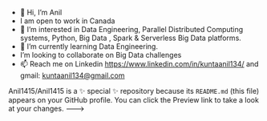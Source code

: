 - 👋 Hi, I’m Anil
-   I am open to work in Canada
- 👀 I’m interested in Data Engineering, Parallel Distributed Computing systems, Python, Big Data , Spark & Serverless Big Data platforms.
- 🌱 I’m currently learning Data Engineering.
-  I’m looking to collaborate on Big Data challenges
- 📫 Reach me on Linkedin https://www.linkedin.com/in/kuntaanil134/ and gmail: kuntaanil134@gmail.com



Anil1415/Anil1415 is a ✨ special ✨ repository because its `README.md` (this file) appears on your GitHub profile.
You can click the Preview link to take a look at your changes.
--->
